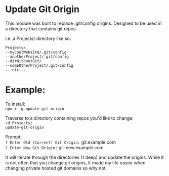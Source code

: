 Update Git Origin
========================
This module was built to replace .git/config origins. Designed to be used in a directory that contains git repos 

i.e. a Projects/ directory like so:
```
Projects/
--myCoolWebsite/.git/config
--anotherProject/.git/config
--dirWithoutGit/
--someOtherProject/.git/config
...etc...
```
Example:
=========

To install:  
`npm i -g update-git-origin`

Traverse to a directory containing repos you'd like to change:  
`cd Projects/`   
`update-git-origin`

Prompt:   
`? Enter Old (Current) Git Origin:` git.example.com   
`? Enter New Git Origin:` git-new.example.com   
   
It will iterate through the directories (1 deep) and update the origins. While it is not often that you change git origins, It made my life easier when changing private hosted git domains so why not.